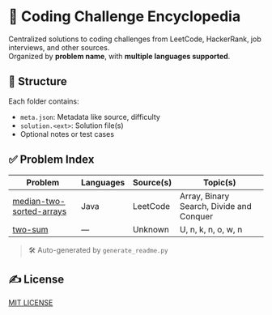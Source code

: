 # 🧠 Coding Challenge Encyclopedia

Centralized solutions to coding challenges from LeetCode, HackerRank, job interviews, and other sources.  
Organized by **problem name**, with **multiple languages supported**.


## 📁 Structure

Each folder contains:
- `meta.json`: Metadata like source, difficulty
- `solution.<ext>`: Solution file(s)
- Optional notes or test cases


## ✅ Problem Index

| Problem | Languages | Source(s) | Topic(s) |
|---------|-----------|-----------|----------|
| [median-two-sorted-arrays](./challenges/median-two-sorted-arrays) | Java | LeetCode | Array, Binary Search, Divide and Conquer
| [two-sum](./challenges/two-sum) | — | Unknown | U, n, k, n, o, w, n

> 🛠️ Auto-generated by `generate_readme.py`


## ✍️ License

[MIT LICENSE](./LICENSE.txt)
